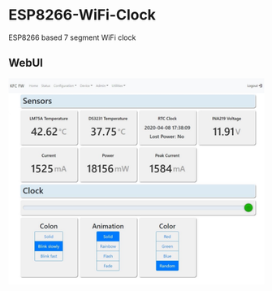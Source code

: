 # ESP8266-WiFi-Clock

ESP8266 based 7 segment WiFi clock

## WebUI

![WebUI](https://raw.githubusercontent.com/sascha432/ESP8266-WiFi-Clock/master/images/webui.jpg)
